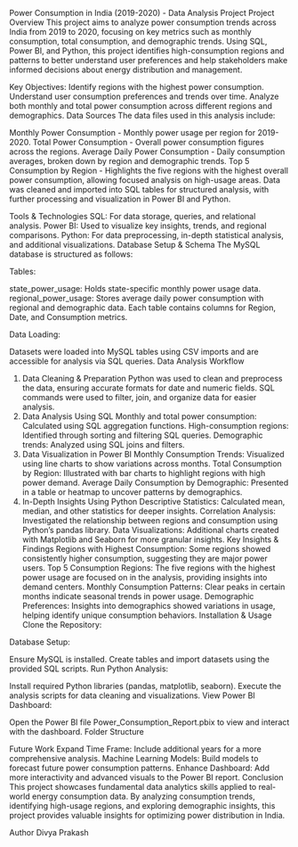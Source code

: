 Power Consumption in India (2019-2020) - Data Analysis Project
Project Overview
This project aims to analyze power consumption trends across India from 2019 to 2020, focusing on key metrics such as monthly consumption, total consumption, and demographic trends. Using SQL, Power BI, and Python, this project identifies high-consumption regions and patterns to better understand user preferences and help stakeholders make informed decisions about energy distribution and management.

Key Objectives:
Identify regions with the highest power consumption.
Understand user consumption preferences and trends over time.
Analyze both monthly and total power consumption across different regions and demographics.
Data Sources
The data files used in this analysis include:

Monthly Power Consumption - Monthly power usage per region for 2019-2020.
Total Power Consumption - Overall power consumption figures across the regions.
Average Daily Power Consumption - Daily consumption averages, broken down by region and demographic trends.
Top 5 Consumption by Region - Highlights the five regions with the highest overall power consumption, allowing focused analysis on high-usage areas.
Data was cleaned and imported into SQL tables for structured analysis, with further processing and visualization in Power BI and Python.

Tools & Technologies
SQL: For data storage, queries, and relational analysis.
Power BI: Used to visualize key insights, trends, and regional comparisons.
Python: For data preprocessing, in-depth statistical analysis, and additional visualizations.
Database Setup & Schema
The MySQL database is structured as follows:

Tables:

state_power_usage: Holds state-specific monthly power usage data.
regional_power_usage: Stores average daily power consumption with regional and demographic data.
Each table contains columns for Region, Date, and Consumption metrics.

Data Loading:

Datasets were loaded into MySQL tables using CSV imports and are accessible for analysis via SQL queries.
Data Analysis Workflow
1. Data Cleaning & Preparation
Python was used to clean and preprocess the data, ensuring accurate formats for date and numeric fields.
SQL commands were used to filter, join, and organize data for easier analysis.
2. Data Analysis Using SQL
Monthly and total power consumption: Calculated using SQL aggregation functions.
High-consumption regions: Identified through sorting and filtering SQL queries.
Demographic trends: Analyzed using SQL joins and filters.
3. Data Visualization in Power BI
Monthly Consumption Trends: Visualized using line charts to show variations across months.
Total Consumption by Region: Illustrated with bar charts to highlight regions with high power demand.
Average Daily Consumption by Demographic: Presented in a table or heatmap to uncover patterns by demographics.
4. In-Depth Insights Using Python
Descriptive Statistics: Calculated mean, median, and other statistics for deeper insights.
Correlation Analysis: Investigated the relationship between regions and consumption using Python’s pandas library.
Data Visualizations: Additional charts created with Matplotlib and Seaborn for more granular insights.
Key Insights & Findings
Regions with Highest Consumption: Some regions showed consistently higher consumption, suggesting they are major power users.
Top 5 Consumption Regions: The five regions with the highest power usage are focused on in the analysis, providing insights into demand centers.
Monthly Consumption Patterns: Clear peaks in certain months indicate seasonal trends in power usage.
Demographic Preferences: Insights into demographics showed variations in usage, helping identify unique consumption behaviors.
Installation & Usage
Clone the Repository:

Database Setup:

Ensure MySQL is installed.
Create tables and import datasets using the provided SQL scripts.
Run Python Analysis:

Install required Python libraries (pandas, matplotlib, seaborn).
Execute the analysis scripts for data cleaning and visualizations.
View Power BI Dashboard:

Open the Power BI file Power_Consumption_Report.pbix to view and interact with the dashboard.
Folder Structure

Future Work
Expand Time Frame: Include additional years for a more comprehensive analysis.
Machine Learning Models: Build models to forecast future power consumption patterns.
Enhance Dashboard: Add more interactivity and advanced visuals to the Power BI report.
Conclusion
This project showcases fundamental data analytics skills applied to real-world energy consumption data. By analyzing consumption trends, identifying high-usage regions, and exploring demographic insights, this project provides valuable insights for optimizing power distribution in India.

Author
Divya Prakash
